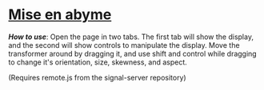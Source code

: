 # [Mise en abyme](http://ajhamwood.github.io/abyme)

**_How to use_**: Open the page in two tabs. The first tab will show the display, and the second will show controls to manipulate the display. Move the transformer around by dragging it, and use shift and control while dragging to change it's orientation, size, skewness, and aspect.

(Requires remote.js from the signal-server repository)

